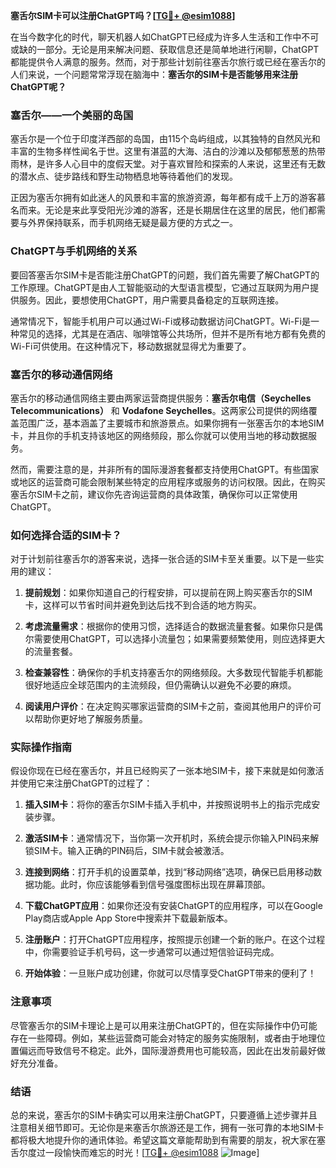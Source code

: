 **塞舌尔SIM卡可以注册ChatGPT吗？[[TG💪+ @esim1088](https://t.me/s/esim1088)]**

在当今数字化的时代，聊天机器人如ChatGPT已经成为许多人生活和工作中不可或缺的一部分。无论是用来解决问题、获取信息还是简单地进行闲聊，ChatGPT都能提供令人满意的服务。然而，对于那些计划前往塞舌尔旅行或已经在塞舌尔的人们来说，一个问题常常浮现在脑海中：**塞舌尔的SIM卡是否能够用来注册ChatGPT呢？**

### 塞舌尔——一个美丽的岛国

塞舌尔是一个位于印度洋西部的岛国，由115个岛屿组成，以其独特的自然风光和丰富的生物多样性闻名于世。这里有湛蓝的大海、洁白的沙滩以及郁郁葱葱的热带雨林，是许多人心目中的度假天堂。对于喜欢冒险和探索的人来说，这里还有无数的潜水点、徒步路线和野生动物栖息地等待着他们的发现。

正因为塞舌尔拥有如此迷人的风景和丰富的旅游资源，每年都有成千上万的游客慕名而来。无论是来此享受阳光沙滩的游客，还是长期居住在这里的居民，他们都需要与外界保持联系，而手机网络无疑是最方便的方式之一。

### ChatGPT与手机网络的关系

要回答塞舌尔SIM卡是否能注册ChatGPT的问题，我们首先需要了解ChatGPT的工作原理。ChatGPT是由人工智能驱动的大型语言模型，它通过互联网为用户提供服务。因此，要想使用ChatGPT，用户需要具备稳定的互联网连接。

通常情况下，智能手机用户可以通过Wi-Fi或移动数据访问ChatGPT。Wi-Fi是一种常见的选择，尤其是在酒店、咖啡馆等公共场所，但并不是所有地方都有免费的Wi-Fi可供使用。在这种情况下，移动数据就显得尤为重要了。

### 塞舌尔的移动通信网络

塞舌尔的移动通信网络主要由两家运营商提供服务：**塞舌尔电信（Seychelles Telecommunications）** 和 **Vodafone Seychelles**。这两家公司提供的网络覆盖范围广泛，基本涵盖了主要城市和旅游景点。如果你拥有一张塞舌尔的本地SIM卡，并且你的手机支持该地区的网络频段，那么你就可以使用当地的移动数据服务。

然而，需要注意的是，并非所有的国际漫游套餐都支持使用ChatGPT。有些国家或地区的运营商可能会限制某些特定的应用程序或服务的访问权限。因此，在购买塞舌尔SIM卡之前，建议你先咨询运营商的具体政策，确保你可以正常使用ChatGPT。

### 如何选择合适的SIM卡？

对于计划前往塞舌尔的游客来说，选择一张合适的SIM卡至关重要。以下是一些实用的建议：

1. **提前规划**：如果你知道自己的行程安排，可以提前在网上购买塞舌尔的SIM卡，这样可以节省时间并避免到达后找不到合适的地方购买。
   
2. **考虑流量需求**：根据你的使用习惯，选择适合的数据流量套餐。如果你只是偶尔需要使用ChatGPT，可以选择小流量包；如果需要频繁使用，则应选择更大的流量套餐。

3. **检查兼容性**：确保你的手机支持塞舌尔的网络频段。大多数现代智能手机都能很好地适应全球范围内的主流频段，但仍需确认以避免不必要的麻烦。

4. **阅读用户评价**：在决定购买哪家运营商的SIM卡之前，查阅其他用户的评价可以帮助你更好地了解服务质量。

### 实际操作指南

假设你现在已经在塞舌尔，并且已经购买了一张本地SIM卡，接下来就是如何激活并使用它来注册ChatGPT的过程了：

1. **插入SIM卡**：将你的塞舌尔SIM卡插入手机中，并按照说明书上的指示完成安装步骤。

2. **激活SIM卡**：通常情况下，当你第一次开机时，系统会提示你输入PIN码来解锁SIM卡。输入正确的PIN码后，SIM卡就会被激活。

3. **连接到网络**：打开手机的设置菜单，找到“移动网络”选项，确保已启用移动数据功能。此时，你应该能够看到信号强度图标出现在屏幕顶部。

4. **下载ChatGPT应用**：如果你还没有安装ChatGPT的应用程序，可以在Google Play商店或Apple App Store中搜索并下载最新版本。

5. **注册账户**：打开ChatGPT应用程序，按照提示创建一个新的账户。在这个过程中，你需要验证手机号码，这一步通常可以通过短信验证码完成。

6. **开始体验**：一旦账户成功创建，你就可以尽情享受ChatGPT带来的便利了！

### 注意事项

尽管塞舌尔的SIM卡理论上是可以用来注册ChatGPT的，但在实际操作中仍可能存在一些障碍。例如，某些运营商可能会对特定的服务实施限制，或者由于地理位置偏远而导致信号不稳定。此外，国际漫游费用也可能较高，因此在出发前最好做好充分准备。

### 结语

总的来说，塞舌尔的SIM卡确实可以用来注册ChatGPT，只要遵循上述步骤并且注意相关细节即可。无论你是来塞舌尔旅游还是工作，拥有一张可靠的本地SIM卡都将极大地提升你的通讯体验。希望这篇文章能帮助到有需要的朋友，祝大家在塞舌尔度过一段愉快而难忘的时光！[[TG💪+ @esim1088](https://t.me/s/esim1088) ![Image](https://i.postimg.cc/4NQfJmqS/Snipaste-2025-05-13-00-14-12.png)]